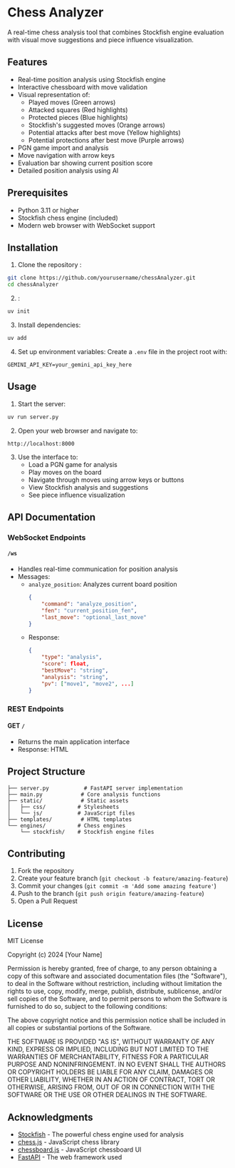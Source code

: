 # Chess Analyzer

A real-time chess analysis tool that combines Stockfish engine evaluation with visual move suggestions and piece influence visualization.

## Features

- Real-time position analysis using Stockfish engine
- Interactive chessboard with move validation
- Visual representation of:
  - Played moves (Green arrows)
  - Attacked squares (Red highlights)
  - Protected pieces (Blue highlights)
  - Stockfish's suggested moves (Orange arrows)
  - Potential attacks after best move (Yellow highlights)
  - Potential protections after best move (Purple arrows)
- PGN game import and analysis
- Move navigation with arrow keys
- Evaluation bar showing current position score
- Detailed position analysis using AI

## Prerequisites

- Python 3.11 or higher
- Stockfish chess engine (included)
- Modern web browser with WebSocket support

## Installation
1. Clone the repository :
```bash
git clone https://github.com/yourusername/chessAnalyzer.git
cd chessAnalyzer
```

2. :
```bash
uv init
```

3. Install dependencies:
```bash
uv add
```

4. Set up environment variables:
Create a `.env` file in the project root with:
```
GEMINI_API_KEY=your_gemini_api_key_here
```

## Usage

1. Start the server:
```bash
uv run server.py
```

2. Open your web browser and navigate to:
```
http://localhost:8000
```

3. Use the interface to:
   - Load a PGN game for analysis
   - Play moves on the board
   - Navigate through moves using arrow keys or buttons
   - View Stockfish analysis and suggestions
   - See piece influence visualization

## API Documentation

### WebSocket Endpoints

#### `/ws`
- Handles real-time communication for position analysis
- Messages:
  - `analyze_position`: Analyzes current board position
    ```json
    {
        "command": "analyze_position",
        "fen": "current_position_fen",
        "last_move": "optional_last_move"
    }
    ```
  - Response:
    ```json
    {
        "type": "analysis",
        "score": float,
        "bestMove": "string",
        "analysis": "string",
        "pv": ["move1", "move2", ...]
    }
    ```

### REST Endpoints

#### GET `/`
- Returns the main application interface
- Response: HTML

## Project Structure

```
├── server.py           # FastAPI server implementation
├── main.py            # Core analysis functions
├── static/            # Static assets
│   ├── css/          # Stylesheets
│   └── js/           # JavaScript files
├── templates/         # HTML templates
└── engines/          # Chess engines
    └── stockfish/    # Stockfish engine files
```

## Contributing

1. Fork the repository
2. Create your feature branch (`git checkout -b feature/amazing-feature`)
3. Commit your changes (`git commit -m 'Add some amazing feature'`)
4. Push to the branch (`git push origin feature/amazing-feature`)
5. Open a Pull Request

## License

MIT License

Copyright (c) 2024 [Your Name]

Permission is hereby granted, free of charge, to any person obtaining a copy
of this software and associated documentation files (the "Software"), to deal
in the Software without restriction, including without limitation the rights
to use, copy, modify, merge, publish, distribute, sublicense, and/or sell
copies of the Software, and to permit persons to whom the Software is
furnished to do so, subject to the following conditions:

The above copyright notice and this permission notice shall be included in all
copies or substantial portions of the Software.

THE SOFTWARE IS PROVIDED "AS IS", WITHOUT WARRANTY OF ANY KIND, EXPRESS OR
IMPLIED, INCLUDING BUT NOT LIMITED TO THE WARRANTIES OF MERCHANTABILITY,
FITNESS FOR A PARTICULAR PURPOSE AND NONINFRINGEMENT. IN NO EVENT SHALL THE
AUTHORS OR COPYRIGHT HOLDERS BE LIABLE FOR ANY CLAIM, DAMAGES OR OTHER
LIABILITY, WHETHER IN AN ACTION OF CONTRACT, TORT OR OTHERWISE, ARISING FROM,
OUT OF OR IN CONNECTION WITH THE SOFTWARE OR THE USE OR OTHER DEALINGS IN THE
SOFTWARE.

## Acknowledgments

- [Stockfish](https://stockfishchess.org/) - The powerful chess engine used for analysis
- [chess.js](https://github.com/jhlywa/chess.js) - JavaScript chess library
- [chessboard.js](https://chessboardjs.com/) - JavaScript chessboard UI
- [FastAPI](https://fastapi.tiangolo.com/) - The web framework used